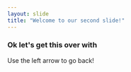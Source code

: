 ```yaml
---
layout: slide
title: "Welcome to our second slide!"
---
```

### Ok let's get this over with
Use the left arrow to go back!
